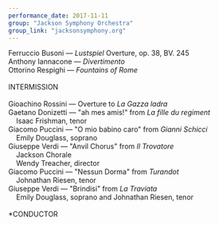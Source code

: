 ```yaml
---
performance_date: 2017-11-11
group: "Jackson Symphony Orchestra"
group_link: "jacksonsymphony.org"
---
```

Ferruccio Busoni — _Lustspiel_ Overture, op. 38, BV. 245<br/>
Anthony Iannacone — _Divertimento_<br/>
Ottorino Respighi — _Fountains of Rome_<br/>
<br/>
INTERMISSION<br/>
<br/>
Gioachino Rossini — Overture to _La Gazza ladra_<br/>
Gaetano Donizetti — "ah mes amis!" from _La fille du regiment_<br/>
&nbsp;&nbsp;&nbsp;&nbsp;Isaac Frishman, tenor<br/>
Giacomo Puccini — "O mio babino caro" from _Gianni Schicci_<br/>
&nbsp;&nbsp;&nbsp;&nbsp;Emily Douglass, soprano<br/>
Giuseppe Verdi — "Anvil Chorus" from _Il Trovatore_<br/>
&nbsp;&nbsp;&nbsp;&nbsp;Jackson Chorale<br/>
&nbsp;&nbsp;&nbsp;&nbsp;Wendy Treacher, director<br/>
Giacomo Puccini — "Nessun Dorma" from _Turandot_<br/>
&nbsp;&nbsp;&nbsp;&nbsp;Johnathan Riesen, tenor<br/>
Giuseppe Verdi — "Brindisi" from _La Traviata_<br/>
&nbsp;&nbsp;&nbsp;&nbsp;Emily Douglass, soprano and Johnathan Riesen, tenor<br/>
<br/>
*CONDUCTOR


